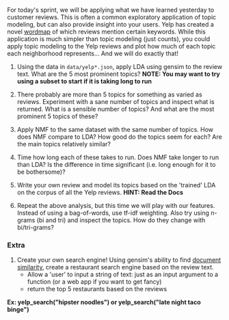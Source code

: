 For today's sprint, we will be applying what we have learned yesterday to customer reviews.  This is often a common exploratory application of topic modeling, but can also provide insight into your users.  Yelp has created a novel [wordmap](http://www.yelp.com/wordmap/sf) of which reviews mention certain keywords.  While this application is much simpler than topic modeling (just counts), you could apply topic modeling to the Yelp reviews and plot how much of each topic each neighborhood represents... And we will do exactly that!

1. Using the data in `data/yelp*.json`, apply LDA using gensim to the review text.  What are the 5 most prominent topics?  __NOTE: You may want to try using a subset to start if it is taking long to run__

2. There probably are more than 5 topics for something as varied as reviews. Experiment with a sane number of topics and inspect what is returned.  What is a sensible number of topics?  And what are the most prominent 5 topics of these?

3.  Apply NMF to the same dataset with the same number of topics.  How does NMF compare to LDA?  How good do the topics seem for each?  Are the main topics relatively similar?

4. Time how long each of these takes to run.  Does NMF take longer to run than LDA?  Is the difference in time significant (i.e. long enough for it to be bothersome)?

5. Write your own review and model its topics based on the 'trained' LDA on the corpus of all the Yelp reviews. __HINT: Read the Docs__

6. Repeat the above analysis, but this time we will play with our features.  Instead of using a bag-of-words, use tf-idf weighting.  Also try using n-grams (bi and tri) and inspect the topics.  How do they change with bi/tri-grams?

### Extra

1. Create your own search engine!  Using gensim's ability to find [document similarity](http://radimrehurek.com/gensim/tut3.html), create a restaurant search engine based on the review text.
    * Allow a 'user' to input a string of text: just as an input argument to a function (or a web app if you want to get fancy)
    * return the top 5 restaurants based on the reviews

__Ex: yelp_search("hipster noodles") or yelp_search("late night taco binge")__
